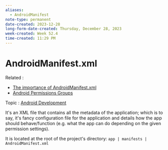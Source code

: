 ```yaml
---
aliases:
  - AndroidManifest
note-type: permanent
date-created: 2023-12-28
long-form-date-created: Thursday, December 28, 2023
week-created: Week 52.4
time-created: 11:29 PM
---
```


# AndroidManifest.xml

Related :

- [The importance of AndroidManifest.xml](The%20importance%20of%20AndroidManifest.xml.md)
- [Android Permissions Groups](Android%20Permissions%20Groups)

Topic : [Android Development](Android%20Development)

It's an XML file that contains all the metadata of the application; which is to say,
it's fancy configuration file for the application and details how the app should
behave/function (e.g. what the app can do depending on the given permission settings).

It is located at the root of the project's directory: `app | manifests | AndroidManifest.xml`
